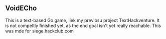 ## VoidECho
This is a text-based Go game, liek my previosu project TextHackventure.
It is not compeltly finished yet, as the end goal isn't yet really reachable. This was mde for siege.hackclub.com